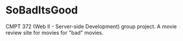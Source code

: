 # SoBadItsGood

CMPT 372 (Web II - Server-side Development) group project. A movie review site for movies for "bad" movies.
